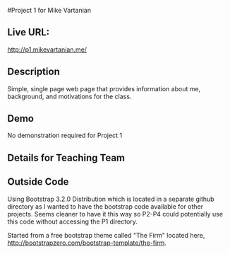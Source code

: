 #Project 1 for Mike Vartanian

## Live URL:
<http://p1.mikevartanian.me/>

## Description
Simple, single page web page that provides information about me, background, and motivations for the class.

## Demo
No demonstration required for Project 1

## Details for Teaching Team


## Outside Code

Using Bootstrap 3.2.0 Distribution which is located in a separate github directory as I wanted to have the bootstrap code available for other projects. Seems cleaner to have it this way so P2-P4 could potentially use this code without accessing the P1 directory.

Started from a free bootstrap theme called "The Firm" located here, http://bootstrapzero.com/bootstrap-template/the-firm.
